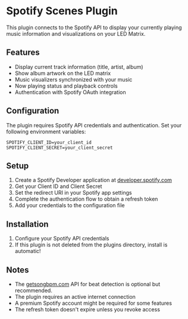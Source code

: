 # Spotify Scenes Plugin

This plugin connects to the Spotify API to display your currently playing music information and visualizations on your LED Matrix.

## Features

- Display current track information (title, artist, album)
- Show album artwork on the LED matrix
- Music visualizers synchronized with your music
- Now playing status and playback controls
- Authentication with Spotify OAuth integration

## Configuration

The plugin requires Spotify API credentials and authentication.
Set your following environment variables:
```
SPOTIFY_CLIENT_ID=your_client_id
SPOTIFY_CLIENT_SECRET=your_client_secret
```

## Setup

1. Create a Spotify Developer application at [developer.spotify.com](https://developer.spotify.com/dashboard/)
2. Get your Client ID and Client Secret
3. Set the redirect URI in your Spotify app settings
4. Complete the authentication flow to obtain a refresh token
5. Add your credentials to the configuration file

## Installation
1. Configure your Spotify API credentials
2. If this plugin is not deleted from the plugins directory, install is automatic!


## Notes
- The [getsongbpm.com](https://getsongbpm.com/api) API for beat detection is optional but recommended.
- The plugin requires an active internet connection
- A premium Spotify account might be required for some features
- The refresh token doesn't expire unless you revoke access
